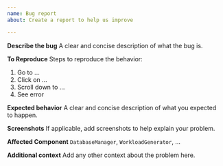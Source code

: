 ```yaml
---
name: Bug report
about: Create a report to help us improve

---
```


**Describe the bug**
A clear and concise description of what the bug is.

**To Reproduce**
Steps to reproduce the behavior:
1. Go to ...
2. Click on ...
3. Scroll down to ...
4. See error

**Expected behavior**
A clear and concise description of what you expected to happen.

**Screenshots**
If applicable, add screenshots to help explain your problem.

**Affected Component**
`DatabaseManager`, `WorkloadGenerator`, ...

**Additional context**
Add any other context about the problem here.
